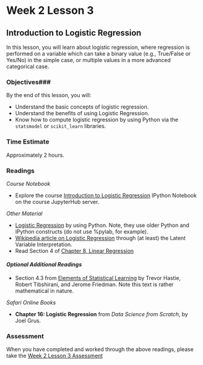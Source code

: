 # Week 2 Lesson 3 #
## Introduction to Logistic Regression ##

In this lesson, you will learn about logistic regression, where
regression is performed on a variable which can take a binary value
(e.g., True/False or Yes/No) in the simple case, or multiple values in a
more advanced categorical case.


### Objectives###
By the end of this lesson, you will:

- Understand the basic concepts of logistic regression.
- Understand the benefits of using Logistic Regression.
- Know how to compute logistic regression by using Python via the `statsmodel` or `scikit_learn` libraries.

### Time Estimate ###
Approximately 2 hours.

### Readings ###

_Course Notebook_

- Explore the course [Introduction to Logistic Regression][intro2lr]
IPython Notebook on the course JupyterHub server.

_Other Material_

- [Logistic Regression][lr] by using Python. Note, they use older Python
and IPython constructs (do not use %pylab, for example).
- [Wikipedia article on Logistic Regression][wlog] through (at least) the Latent Variable Interpretation.
- Read Section 4 of [Chapter 8, Linear Regression][blr]

#### *Optional Additional Readings* ####

- Section 4.3 from [Elements of Statistical Learning][esl] by Trevor
Hastie, Robert Tibshirani, and Jerome Friedman. Note this text is rather
mathematical in nature.

_Safari Online Books_

- **Chapter 16: Logistic Regression** from _Data Science from Scratch_, by Joel Grus.

### Assessment ###

When you have completed and worked through the above readings, please take the [Week 2 Lesson 3 Assessment][wa]

[intro2lr]: notebooks/intro2lr.ipynb

[lr]: http://blog.yhat.com/posts/logistic-regression-and-python.html
[wlog]: https://en.wikipedia.org/wiki/Logistic_regression
[blr]: https://www.openintro.org/download.php?file=os2_08&referrer=/stat/textbook/textbook_os2_chapters.php
[isl]: http://www-bcf.usc.edu/~gareth/ISL/
[esl]: http://statweb.stanford.edu/~tibs/ElemStatLearn/
[wa]: https://learn.illinois.edu/mod/quiz/view.php?id=1325236

